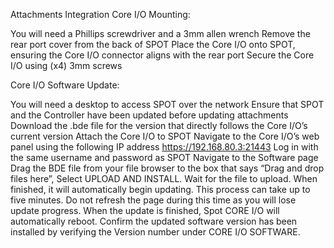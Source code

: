 Attachments
Integration
Core I/O Mounting:

You will need a Phillips screwdriver and a 3mm allen wrench
Remove the rear port cover from the back of SPOT
Place the Core I/O onto SPOT, ensuring the Core I/O connector aligns with the rear port
Secure the Core I/O using (x4) 3mm screws

Core I/O Software Update:

You will need a desktop to access SPOT over the network
Ensure that SPOT and the Controller have been updated before updating attachments
Download the .bde file for the version that directly follows the Core I/O’s current version
Attach the Core I/O to SPOT
Navigate to the Core I/O’s web panel using the following IP address
https://192.168.80.3:21443
Log in with the same username and password as SPOT
Navigate to the Software page
Drag the BDE file from your file browser to the box that says “Drag and drop files here”,
Select UPLOAD AND INSTALL.
Wait for the file to upload. When finished, it will automatically begin updating. This process can take up to five minutes. Do not refresh the page during this time as you will lose update progress.
When the update is finished, Spot CORE I/O will automatically reboot.
Confirm the updated software version has been installed by verifying the Version number under CORE I/O SOFTWARE.

